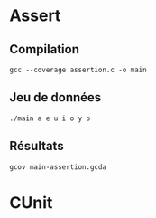 # Assert

## Compilation

`gcc --coverage assertion.c -o main`

## Jeu de données

`./main a e u i o y p `

## Résultats

`gcov main-assertion.gcda `

# CUnit
